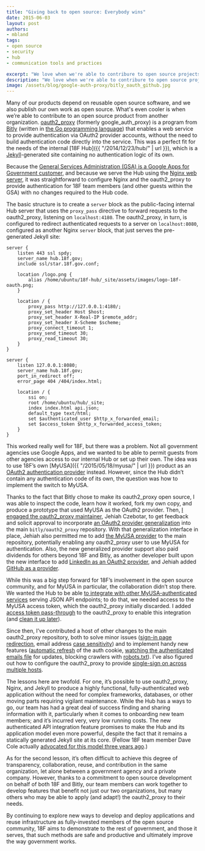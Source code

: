 ```yaml
---
title: "Giving back to open source: Everybody wins"
date: 2015-06-03
layout: post
authors:
- mbland
tags:
- open source
- security
- hub
- communication tools and practices

excerpt: "We love when we're able to contribure to open source projects from other organizations. Recently, we contributed to Bitly's open source google_auth_proxy to support our Hub and MyUSA applications, and our contribution has  already helped other OAuth2 providers."
description: "We love when we're able to contribure to open source projects from other organizations. Recently, we contributed to Bitly's open source google_auth_proxy to support our Hub and MyUSA applications, and our contribution has  already helped other OAuth2 providers."
image: /assets/blog/google-auth-proxy/bitly_oauth_github.jpg
---
```


Many of our products depend on reusable open source software, and we
also publish our own work as open source. What's even cooler is when
we’re able to contribute to an open source product from another
organization. [oauth2\_proxy](https://github.com/bitly/oauth2_proxy)
(formerly google\_auth\_proxy) is a program from
[Bitly](https://bitly.com/) (written in [the Go programming language](https://golang.org/)) that enables a web service to provide
authentication via OAuth2 provider accounts, without the need to build
authentication code directly into the service. This was a perfect fit
for the needs of the internal [18F Hub]({{ "/2014/12/23/hub/" | url }}), which is a
[Jekyll](http://jekyllrb.com/)-generated site containing no
authentication logic of its own.

Because the [General Services Administration (GSA) is a Google Apps for
Government customer](http://googleforwork.blogspot.com/2011/07/gsa-has-gone-google.html),
and because we serve the Hub using the [Nginx web server](http://nginx.org/), it was straightforward to configure Nginx
and the oauth2\_proxy to provide authentication for 18F team members
(and other guests within the GSA) with no changes required to the Hub
code.

The basic structure is to create a `server` block as the public-facing
internal Hub server that uses the `proxy_pass` directive to forward
requests to the oauth2\_proxy, listening on `localhost:4180`. The
oauth2\_proxy, in turn, is configured to redirect authenticated requests
to a server on `localhost:8080`, configured as another Nginx
`server` block, that just serves the pre-generated Jekyll site:

```
server {
    listen 443 ssl spdy;
    server_name hub.18f.gov;
    include ssl/star.18f.gov.conf;

    location /logo.png {
        alias /home/ubuntu/18f-hub/_site/assets/images/logo-18f-oauth.png;
    }

    location / {
        proxy_pass http://127.0.0.1:4180/;
        proxy_set_header Host $host;
        proxy_set_header X-Real-IP $remote_addr;
        proxy_set_header X-Scheme $scheme;
        proxy_connect_timeout 1;
        proxy_send_timeout 30;
        proxy_read_timeout 30;
    }
}

server {
    listen 127.0.0.1:8080;
    server_name hub.18f.gov;
    port_in_redirect off;
    error_page 404 /404/index.html;

    location / {
        ssi on;
        root /home/ubuntu/hub/_site;
        index index.html api.json;
        default_type text/html;
        set $authenticated_user $http_x_forwarded_email;
        set $access_token $http_x_forwarded_access_token;
    }
}
```

This worked really well for 18F, but there was a problem. Not all
government agencies use Google Apps, and we wanted to be able to permit
guests from other agencies access to our internal Hub or set up their
own. The idea was to use 18F’s own
[MyUSA]({{ "/2015/05/18/myusa/" | url }}) product as an [OAuth2 authentication provider](http://oauth.net/articles/authentication/)
instead. However, since the Hub didn’t contain any authentication code
of its own, the question was how to implement the switch to MyUSA.

Thanks to the fact that Bitly chose to make its oauth2\_proxy open
source, I was able to inspect the code, learn how it worked, fork my own
copy, and produce a prototype that used MyUSA as the OAuth2 provider.
Then, [I engaged the oauth2\_proxy maintainer](https://github.com/bitly/google_auth_proxy/issues/65),
Jehiah Czebotar, to get feedback and solicit approval to incorporate
[an OAuth2 provider generalization](https://github.com/bitly/google_auth_proxy/pull/77)
into the main `bitly/oauth2_proxy` repository. With that
generalization interface in place, Jehiah also permitted me to add [the MyUSA provider](https://github.com/bitly/google_auth_proxy/pull/79) to
the main repository, potentially enabling any oauth2\_proxy user to use
MyUSA for authentication. Also, the new generalized provider support
also paid dividends for others beyond 18F and Bitly, as another
developer built upon the new interface to add [LinkedIn as an OAuth2 provider](https://github.com/bitly/google_auth_proxy/pull/84), and
Jehiah added [GitHub as a provider](https://github.com/bitly/oauth2_proxy/pull/98).

While this was a big step forward for 18F’s involvement in the open
source community, and for MyUSA in particular, the collaboration didn’t
stop there. We wanted the Hub to be able [to integrate with other MyUSA-authenticated services](https://github.com/18F/hub/pull/211)
serving JSON API endpoints; to do that, we needed access to the MyUSA
access token, which the oauth2\_proxy initially discarded. I added
[access token pass-through](https://github.com/bitly/google_auth_proxy/pull/80) to
the oauth2\_proxy to enable this integration (and [clean it up later](https://github.com/bitly/google_auth_proxy/pull/81)).

Since then, I’ve contributed a host of other changes to the main
oauth2\_proxy repository, both to solve minor issues ([sign-in page redirection](https://github.com/bitly/google_auth_proxy/pull/82), email
address [case sensitivity](https://github.com/bitly/google_auth_proxy/pull/83)) and
to implement handy new features ([automatic refresh](https://github.com/bitly/google_auth_proxy/pull/88) of the
auth cookie, [watching the authenticated emails file](https://github.com/bitly/google_auth_proxy/pull/89) for updates,
blocking crawlers with
[robots.txt](https://github.com/bitly/google_auth_proxy/pull/90)).
I’ve also figured out how to configure the oauth2\_proxy to provide
[single-sign on across multiple hosts](https://github.com/18F/hub/blob/master/deploy/SSO.md).

The lessons here are twofold. For one, it’s possible to use
oauth2\_proxy, Nginx, and Jekyll to produce a highly functional,
fully-authenticated web application without the need for complex
frameworks, databases, or other moving parts requiring vigilant
maintenance. While the Hub has a ways to go, our team has had a great
deal of success finding and sharing information with it, particularly
when it comes to onboarding new team members; and it’s incurred very,
very low running costs. The new authenticated API integration feature
promises to make the Hub and its application model even more powerful,
despite the fact that it remains a statically generated Jekyll site at
its core. (Fellow 18F team member Dave Cole actually [advocated for this model three years ago](https://developmentseed.org/blog/2012/07/27/build-cms-free-websites/).)

As for the second lesson, it’s often difficult to achieve this degree of
transparency, collaboration, reuse, and contribution in the same
organization, let alone between a government agency and a private
company. However, thanks to a commitment to open source development on
behalf of both 18F and Bitly, our team members can work together to
develop features that benefit not just our two organizations, but many
others who may be able to apply (and adapt!) the oauth2\_proxy to their
needs.

By continuing to explore new ways to develop and deploy applications and
reuse infrastructure as fully-invested members of the open source
community, 18F aims to demonstrate to the rest of government, and those
it serves, that such methods are safe and productive and ultimately
improve the way government works.
